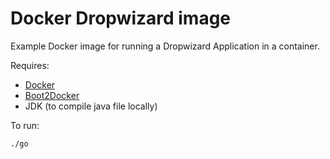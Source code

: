 # Docker Dropwizard image

Example Docker image for running a Dropwizard Application in a container.

Requires:
* [Docker](https://www.docker.com/)
* [Boot2Docker](http://boot2docker.io/)
* JDK (to compile java file locally)

To run:

```
./go
```
